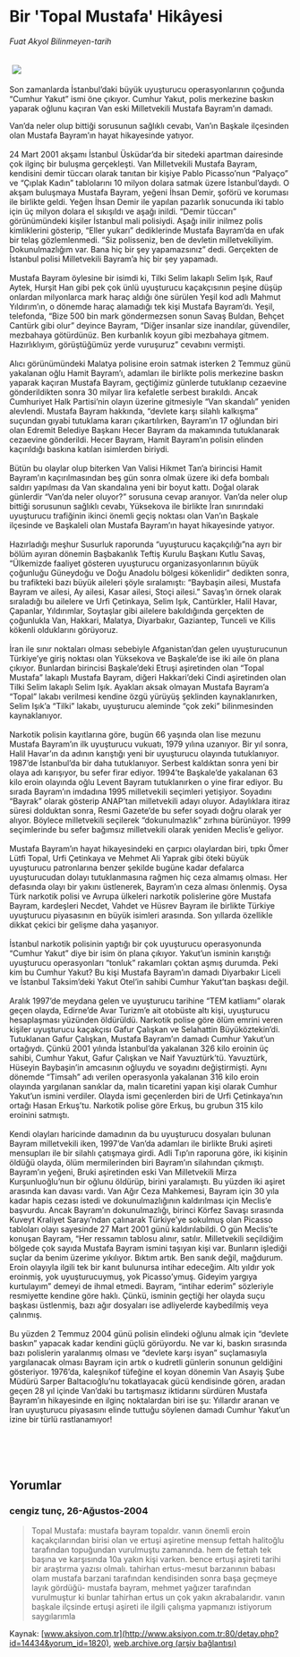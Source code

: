# Bir 'Topal Mustafa' Hikâyesi

*Fuat Akyol Bilinmeyen-tarih*

<div>
 <font>
  <img border="0" height="1" src="/web/20050314013526im_/http://www.aksiyon.com.tr/images/blank.gif"/>
 </font>
 <font class="content">
  <p>
   <img border="0" hspace="5" src="http://web.archive.org/web/20050314013526im_/http://www.aksiyon.com.tr/resim/506/56.jpg" vspace="5"/>
  </p>
 </font>
 <font class="content">
  Son zamanlarda İstanbul’daki büyük uyuşturucu operasyonlarının çoğunda “Cumhur Yakut” ismi öne çıkıyor. Cumhur Yakut, polis merkezine baskın yaparak oğlunu kaçıran Van eski Milletvekili Mustafa Bayram’ın damadı.
 </font>
 <br/>
 <p>
  <font class="content">
   Van’da neler olup bittiği sorusunun sağlıklı cevabı, Van’ın Başkale ilçesinden olan Mustafa Bayram’ın hayat hikayesinde yatıyor.
   <br>
    <br>
     24 Mart 2001 akşamı İstanbul Üsküdar’da bir sitedeki apartman dairesinde çok ilginç bir buluşma gerçekleşti. Van Milletvekili Mustafa Bayram, kendisini demir tüccarı olarak tanıtan bir kişiye Pablo Picasso’nun “Palyaço” ve “Çıplak Kadın” tablolarını 10 milyon dolara satmak üzere İstanbul’daydı. O akşam buluşmaya Mustafa Bayram, yeğeni İhsan Demir, şoförü ve koruması ile birlikte geldi. Yeğen İhsan Demir ile yapılan pazarlık sonucunda iki tablo için üç milyon dolara el sıkışıldı ve aşağı inildi. “Demir tüccarı” görünümündeki kişiler İstanbul mali polisiydi. Aşağı inilir inilmez polis kimliklerini gösterip, “Eller yukarı” dediklerinde Mustafa Bayram’da en ufak bir telaş gözlemlenmedi. “Siz polisseniz, ben de devletin milletvekiliyim. Dokunulmazlığım var. Bana hiç bir şey yapamazsınız” dedi. Gerçekten de İstanbul polisi Milletvekili Bayram’a hiç bir şey yapamadı.
     <br>
      <br>
       Mustafa Bayram öylesine bir isimdi ki, Tilki Selim lakaplı Selim Işık, Rauf Aytek, Hurşit Han gibi pek çok ünlü uyuşturucu kaçakçısının peşine düşüp onlardan milyonlarca mark haraç aldığı öne sürülen Yeşil kod adlı Mahmut Yıldırım’ın, o dönemde haraç alamadığı tek kişi Mustafa Bayram’dı. Yeşil, telefonda, “Bize 500 bin mark göndermezsen sonun Savaş Buldan, Behçet Cantürk gibi olur” deyince Bayram, “Diğer insanlar size inandılar, güvendiler, mezbahaya götürdünüz. Ben kurbanlık koyun gibi mezbahaya gitmem. Hazırlıklıyım, görüştüğümüz yerde vuruşuruz” cevabını vermişti.
       <br/>
       <br/>
       Alıcı görünümündeki Malatya polisine eroin satmak isterken 2 Temmuz günü yakalanan oğlu Hamit Bayram’ı, adamları ile birlikte polis merkezine baskın yaparak kaçıran Mustafa Bayram, geçtiğimiz günlerde tutuklanıp cezaevine gönderildikten sonra 30 milyar lira kefaletle serbest bırakıldı. Ancak Cumhuriyet Halk Partisi’nin olayın üzerine gitmesiyle “Van skandalı” yeniden alevlendi. Mustafa Bayram hakkında, “devlete karşı silahlı kalkışma” suçundan gıyabi tutuklama kararı çıkartılırken, Bayram’ın 17 oğlundan biri olan Edremit Belediye Başkanı Hecer Bayram da makamında tutuklanarak cezaevine gönderildi. Hecer Bayram, Hamit Bayram’ın polisin elinden kaçırıldığı baskına katılan isimlerden biriydi.
       <br/>
       <br/>
       Bütün bu olaylar olup biterken Van Valisi Hikmet Tan’a birincisi Hamit Bayram’ın kaçırılmasından beş gün sonra olmak üzere iki defa bombalı saldırı yapılması da Van skandalına yeni bir boyut kattı. Doğal olarak günlerdir “Van’da neler oluyor?” sorusuna cevap aranıyor. Van’da neler olup bittiği sorusunun sağlıklı cevabı, Yüksekova ile birlikte İran sınırındaki uyuşturucu trafiğinin ikinci önemli geçiş noktası olan Van’ın Başkale ilçesinde ve Başkaleli olan Mustafa Bayram’ın hayat hikayesinde yatıyor.
       <br/>
       <br/>
       Hazırladığı meşhur Susurluk raporunda “uyuşturucu kaçakçılığı”na ayrı bir bölüm ayıran dönemin Başbakanlık Teftiş Kurulu Başkanı Kutlu Savaş, “Ülkemizde faaliyet gösteren uyuşturucu organizasyonlarının büyük çoğunluğu Güneydoğu ve Doğu Anadolu bölgesi kökenlidir” dedikten sonra, bu trafikteki bazı büyük aileleri şöyle sıralamıştı: “Baybaşin ailesi, Mustafa Bayram ve ailesi, Ay ailesi, Kasar ailesi, Stoçi ailesi.” Savaş’ın örnek olarak sıraladığı bu ailelere ve Urfi Çetinkaya, Selim Işık, Cantürkler, Halil Havar, Çapanlar, Yıldırımlar, Soytaşlar gibi ailelere bakıldığında gerçekten de çoğunlukla Van, Hakkari, Malatya, Diyarbakır, Gaziantep, Tunceli ve Kilis kökenli olduklarını görüyoruz.
       <br/>
       <br/>
       İran ile sınır noktaları olması sebebiyle Afganistan’dan gelen uyuşturucunun Türkiye’ye giriş noktası olan Yüksekova ve Başkale’de ise iki aile ön plana çıkıyor. Bunlardan birincisi Başkale’deki Etruşi aşiretinden olan “Topal Mustafa” lakaplı Mustafa Bayram, diğeri Hakkari’deki Cindi aşiretinden olan Tilki Selim lakaplı Selim Işık. Ayakları aksak olmayan Mustafa Bayram’a “Topal” lakabı verilmesi kendine özgü yürüyüş şeklinden kaynaklanırken, Selim Işık’a “Tilki” lakabı, uyuşturucu aleminde “çok zeki” bilinmesinden kaynaklanıyor.
       <br/>
       <br/>
       Narkotik polisin kayıtlarına göre, bugün 66 yaşında olan lise mezunu Mustafa Bayram’ın ilk uyuşturucu vukuatı, 1979 yılına uzanıyor. Bir yıl sonra, Halil Havar’ın da adının karıştığı yeni bir uyuşturucu olayında tutuklanıyor. 1987’de İstanbul’da bir daha tutuklanıyor. Serbest kaldıktan sonra yeni bir olaya adı karışıyor, bu sefer firar ediyor. 1994’te Başkale’de yakalanan 63 kilo eroin olayında oğlu Levent Bayram tutuklanırken o yine firar ediyor. Bu sırada Bayram’ın imdadına 1995 milletvekili seçimleri yetişiyor. Soyadını “Bayrak” olarak gösterip ANAP’tan milletvekili adayı oluyor. Adaylıklara itiraz süresi dolduktan sonra, Resmi Gazete’de bu sefer soyadı doğru olarak yer alıyor. Böylece milletvekili seçilerek “dokunulmazlık” zırhına bürünüyor. 1999 seçimlerinde bu sefer bağımsız milletvekili olarak yeniden Meclis’e geliyor.
       <br/>
       <br/>
       Mustafa Bayram’ın hayat hikayesindeki en çarpıcı olaylardan biri, tıpkı Ömer Lütfi Topal, Urfi Çetinkaya ve Mehmet Ali Yaprak gibi öteki büyük uyuşturucu patronlarına benzer şekilde bugüne kadar defalarca uyuşturucudan dolayı tutuklanmasına rağmen hiç ceza almamış olması. Her defasında olayı bir yakını üstlenerek, Bayram’ın ceza alması önlenmiş. Oysa Türk narkotik polisi ve Avrupa ülkeleri narkotik polislerine göre Mustafa Bayram, kardeşleri Necdet, Vahdet ve Hüsrev Bayram ile birlikte Türkiye uyuşturucu piyasasının en büyük isimleri arasında. Son yıllarda özellikle dikkat çekici bir gelişme daha yaşanıyor.
       <br/>
       <br/>
       İstanbul narkotik polisinin yaptığı bir çok uyuşturucu operasyonunda “Cumhur Yakut” diye bir isim ön plana çıkıyor. Yakut’un isminin karıştığı uyuşturucu operasyonları “tonluk” rakamları çoktan aşmış durumda. Peki kim bu Cumhur Yakut? Bu kişi Mustafa Bayram’ın damadı Diyarbakır Liceli ve İstanbul Taksim’deki Yakut Otel’in sahibi Cumhur Yakut’tan başkası değil.
       <br/>
       <br/>
       Aralık 1997’de meydana gelen ve uyuşturucu tarihine “TEM katliamı” olarak geçen olayda, Edirne’de Avar Turizm’e ait otobüste altı kişi, uyuşturucu hesaplaşması yüzünden öldürüldü. Narkotik polise göre ölüm emrini veren kişiler uyuşturucu kaçakçısı Gafur Çalışkan ve Selahattin Büyüköztekin’di. Tutuklanan Gafur Çalışkan, Mustafa Bayram’ın damadı Cumhur Yakut’un ortağıydı. Çünkü 2001 yılında İstanbul’da yakalanan 326 kilo eroinin üç sahibi, Cumhur Yakut, Gafur Çalışkan ve Naif Yavuztürk’tü. Yavuztürk, Hüseyin Baybaşin’in amcasının oğluydu ve soyadını değiştirmişti. Aynı dönemde “Timsah” adı verilen operasyonla yakalanan 316 kilo eroin olayında yargılanan sanıklar da, malın ticaretini yapan kişi olarak Cumhur Yakut’un ismini verdiler. Olayda ismi geçenlerden biri de Urfi Çetinkaya’nın ortağı Hasan Erkuş’tu. Narkotik polise göre Erkuş, bu grubun 315 kilo eroinini satmıştı.
       <br/>
       <br/>
       Kendi olayları haricinde damadının  da bu uyuşturucu dosyaları bulunan Bayram milletvekili iken, 1997’de Van’da adamları ile birlikte Bruki aşireti mensupları ile bir silahlı çatışmaya girdi. Adli Tıp’ın raporuna göre, iki kişinin öldüğü olayda, ölüm mermilerinden biri Bayram’ın silahından çıkmıştı. Bayram’ın yeğeni, Bruki aşiretinden eski Van Milletvekili Mirza Kurşunluoğlu’nun bir oğlunu öldürüp, birini yaralamıştı. Bu yüzden iki aşiret arasında kan davası vardı. Van Ağır Ceza Mahkemesi, Bayram için 30 yıla kadar hapis cezası istedi ve dokunulmazlığının kaldırılması için Meclis’e başvurdu. Ancak Bayram’ın dokunulmazlığı, birinci Körfez Savaşı sırasında Kuveyt Kraliyet Sarayı’ndan çalınarak Türkiye’ye sokulmuş olan Picasso tabloları olayı sayesinde 27 Mart 2001 günü kaldırılabildi. O gün Meclis’te konuşan Bayram, “Her ressamın tablosu alınır, satılır. Milletvekili seçildiğim bölgede çok sayıda Mustafa Bayram ismini taşıyan kişi var. Bunların işlediği suçlar da benim üzerime yıkılıyor. Bıktım artık. Ben sanık değil, mağdurum. Eroin olayıyla ilgili tek bir kanıt bulunursa intihar edeceğim. Altı yıldır yok eroinmiş, yok uyuşturucuymuş, yok Picasso’ymuş. Gideyim yargıya kurtulayım” demeyi de ihmal etmedi. Bayram, “intihar ederim” sözleriyle resmiyette kendine göre haklı. Çünkü, isminin geçtiği her olayda suçu başkası üstlenmiş, bazı ağır dosyaları ise adliyelerde kaybedilmiş veya çalınmış.
       <br/>
       <br/>
       Bu yüzden 2 Temmuz 2004 günü polisin elindeki oğlunu almak için “devlete baskın” yapacak kadar kendini güçlü görüyordu. Ne var ki, baskın sırasında bazı polislerin yaralanmış olması ve “devlete karşı isyan” suçlamasıyla yargılanacak olması Bayram için artık o kudretli günlerin sonunun geldiğini gösteriyor. 1976’da, kaleşnikof tüfeğine el koyan dönemin Van Asayiş Şube Müdürü Sarper Baltacıoğlu’nu tokatlayacak gücü kendisinde gören, aradan geçen 28 yıl içinde Van’daki bu tartışmasız iktidarını sürdüren Mustafa Bayram’ın hikayesinde en ilginç noktalardan biri ise şu: Yıllardır aranan ve İran uyuşturucu piyasasını elinde tuttuğu söylenen damadı Cumhur Yakut’un izine bir türlü rastlanamıyor!
       <br/>
      </br>
     </br>
    </br>
   </br>
  </font>
 </p>
</div>


## Yorumlar

### cengiz tunç, 26-Ağustos-2004
> Topal Mustafa: 
> mustafa bayram topaldır. vanın önemli eroin kaçakçılarından birisi olan ve ertuşi aşiretine mensup fettah halitoğlu tarafından topuğundan vurulmuştu zamanında. hem de fettah tek başına ve karşısında 10a yakın kişi varken.  bence ertuşi aşireti tarihi bir araştırma yazısı olmalı. tahirhan ertus-mesut barzanının babası olam mustafa barzani tarafından kendisinden sonra başa geçmeye layık gördüğü- mustafa bayram, mehmet yağızer tarafından vurulmuştur ki bunlar tahirhan ertus un çok yakın akrabalarıdır. vanın başkale ilçsinde ertuşi aşireti ile ilgili çalışma yapmanızı istiyorum saygılarımla

Kaynak: [www.aksiyon.com.tr](http://www.aksiyon.com.tr:80/detay.php?id=14434&yorum_id=1820), [web.archive.org (arşiv bağlantısı)](http://web.archive.org/web/20050314013526/http://www.aksiyon.com.tr:80/detay.php?id=14434&yorum_id=1820)
